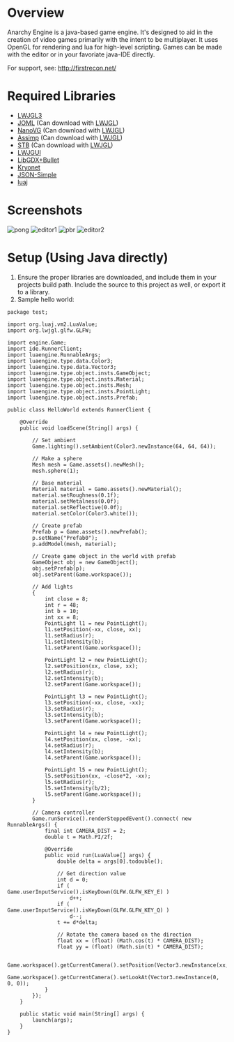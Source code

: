 # Overview

Anarchy Engine is a java-based game engine. It's designed to aid in the creation of video games primarily with the intent to be multiplayer. It uses OpenGL for rendering and lua for high-level scripting. Games can be made with the editor or in your favoriate java-IDE directly.

For support, see: http://firstrecon.net/

# Required Libraries
- [LWJGL3](https://www.lwjgl.org/)
- [JOML](https://github.com/JOML-CI/JOML) (Can download with [LWJGL](https://www.lwjgl.org/customize))
- [NanoVG](https://github.com/memononen/nanovg) (Can download with [LWJGL](https://www.lwjgl.org/customize))
- [Assimp](https://github.com/assimp/assimp) (Can download with [LWJGL](https://www.lwjgl.org/customize))
- [STB](https://github.com/nothings/stb) (Can download with [LWJGL](https://www.lwjgl.org/customize))
- [LWJGUI](https://github.com/orange451/LWJGUI/)
- [LibGDX+Bullet](https://libgdx.badlogicgames.com/old-site/releases/)
- [Kryonet](https://github.com/EsotericSoftware/kryonet)
- [JSON-Simple](https://code.google.com/archive/p/json-simple/downloads)
- [luaj](https://github.com/luaj/luaj)

# Screenshots
![pong](https://i.imgur.com/EBIDL8M.gif)
![editor1](https://i.imgur.com/580uHdZ.png)
![pbr](https://cdn.discordapp.com/attachments/541818498293170177/568638439914733580/unknown.png)
![editor2](https://cdn.discordapp.com/attachments/511187289897173009/522436178088034305/unknown.png)

# Setup (Using Java directly)
1) Ensure the proper libraries are downloaded, and include them in your projects build path. Include the source to this project as well, or export it to a library.
2) Sample hello world:
```
package test;

import org.luaj.vm2.LuaValue;
import org.lwjgl.glfw.GLFW;

import engine.Game;
import ide.RunnerClient;
import luaengine.RunnableArgs;
import luaengine.type.data.Color3;
import luaengine.type.data.Vector3;
import luaengine.type.object.insts.GameObject;
import luaengine.type.object.insts.Material;
import luaengine.type.object.insts.Mesh;
import luaengine.type.object.insts.PointLight;
import luaengine.type.object.insts.Prefab;

public class HelloWorld extends RunnerClient {
	
	@Override
	public void loadScene(String[] args) {
		
		// Set ambient
		Game.lighting().setAmbient(Color3.newInstance(64, 64, 64));
		
		// Make a sphere
		Mesh mesh = Game.assets().newMesh();
		mesh.sphere(1);
		
		// Base material
		Material material = Game.assets().newMaterial();
		material.setRoughness(0.1f);
		material.setMetalness(0.0f);
		material.setReflective(0.0f);
		material.setColor(Color3.white());
		
		// Create prefab
		Prefab p = Game.assets().newPrefab();
		p.setName("Prefab0");
		p.addModel(mesh, material);
		
		// Create game object in the world with prefab
		GameObject obj = new GameObject();
		obj.setPrefab(p);
		obj.setParent(Game.workspace());
		
		// Add lights
		{
			int close = 8;
			int r = 48;
			int b = 10;
			int xx = 8;
			PointLight l1 = new PointLight();
			l1.setPosition(-xx, close, xx);
			l1.setRadius(r);
			l1.setIntensity(b);
			l1.setParent(Game.workspace());
			
			PointLight l2 = new PointLight();
			l2.setPosition(xx, close, xx);
			l2.setRadius(r);
			l2.setIntensity(b);
			l2.setParent(Game.workspace());
			
			PointLight l3 = new PointLight();
			l3.setPosition(-xx, close, -xx);
			l3.setRadius(r);
			l3.setIntensity(b);
			l3.setParent(Game.workspace());
			
			PointLight l4 = new PointLight();
			l4.setPosition(xx, close, -xx);
			l4.setRadius(r);
			l4.setIntensity(b);
			l4.setParent(Game.workspace());
			
			PointLight l5 = new PointLight();
			l5.setPosition(xx, -close*2, -xx);
			l5.setRadius(r);
			l5.setIntensity(b/2);
			l5.setParent(Game.workspace());
		}
		
		// Camera controller
		Game.runService().renderSteppedEvent().connect( new RunnableArgs() {
			final int CAMERA_DIST = 2;
			double t = Math.PI/2f;
			
			@Override
			public void run(LuaValue[] args) {
				double delta = args[0].todouble();
				
				// Get direction value
				int d = 0;
				if ( Game.userInputService().isKeyDown(GLFW.GLFW_KEY_E) )
					d++;
				if ( Game.userInputService().isKeyDown(GLFW.GLFW_KEY_Q) )
					d--;
				t += d*delta;
				
				// Rotate the camera based on the direction
				float xx = (float) (Math.cos(t) * CAMERA_DIST);
				float yy = (float) (Math.sin(t) * CAMERA_DIST);

				Game.workspace().getCurrentCamera().setPosition(Vector3.newInstance(xx,yy,CAMERA_DIST*0.75f));
				Game.workspace().getCurrentCamera().setLookAt(Vector3.newInstance(0, 0, 0));
			}
		});
	}
	
	public static void main(String[] args) {
		launch(args);
	}
}
```
